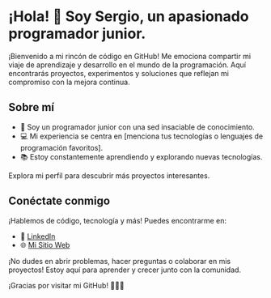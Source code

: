 # ¡Hola! 👋 Soy Sergio, un apasionado programador junior.

¡Bienvenido a mi rincón de código en GitHub! Me emociona compartir mi viaje de aprendizaje y desarrollo en el mundo de la programación. Aquí encontrarás proyectos, experimentos y soluciones que reflejan mi compromiso con la mejora continua.

## Sobre mí

- 🚀 Soy un programador junior con una sed insaciable de conocimiento.
- 💻 Mi experiencia se centra en [menciona tus tecnologías o lenguajes de programación favoritos].
- 📚 Estoy constantemente aprendiendo y explorando nuevas tecnologías.

Explora mi perfil para descubrir más proyectos interesantes.

## Conéctate conmigo

¡Hablemos de código, tecnología y más! Puedes encontrarme en:

- 💼 [LinkedIn](https://www.linkedin.com/in/sergio-rubio-n%C3%BA%C3%B1ez-a7b341296/)
- 🌐 [Mi Sitio Web](https://www.tusitio.com)

¡No dudes en abrir problemas, hacer preguntas o colaborar en mis proyectos! Estoy aquí para aprender y crecer junto con la comunidad.

¡Gracias por visitar mi GitHub! 👨‍💻✨
